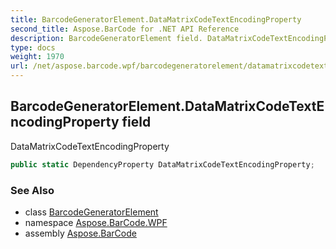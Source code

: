 ```yaml
---
title: BarcodeGeneratorElement.DataMatrixCodeTextEncodingProperty
second_title: Aspose.BarCode for .NET API Reference
description: BarcodeGeneratorElement field. DataMatrixCodeTextEncodingProperty
type: docs
weight: 1970
url: /net/aspose.barcode.wpf/barcodegeneratorelement/datamatrixcodetextencodingproperty/
---
```

## BarcodeGeneratorElement.DataMatrixCodeTextEncodingProperty field

DataMatrixCodeTextEncodingProperty

```csharp
public static DependencyProperty DataMatrixCodeTextEncodingProperty;
```

### See Also

* class [BarcodeGeneratorElement](../)
* namespace [Aspose.BarCode.WPF](../../barcodegeneratorelement/)
* assembly [Aspose.BarCode](../../../)


